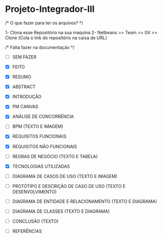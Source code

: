 # Projeto-Integrador-III

/* O que fazer para ter os arquivos? */

1- Clona esse Repositório na sua maquina 
2- Netbeans >> Team >> Git >> Clone {Cola o link do repositório na caixa de URL}

/* Falta fazer na documentação */

* [ ] SEM FAZER
* [X] FEITO

* [X] RESUMO
* [X] ABSTRACT
* [X] INTRODUÇÃO
* [X] PM CANVAS
* [X] ANÁLISE DE CONCORRÊNCIA 
* [ ] BPM (TEXTO E IMAGEM)
* [X] REQUISITOS FUNCIONAIS
* [X] REQUISITOS NÃO FUNCIONAIS
* [ ] REGRAS DE NEGÓCIO (TEXTO E TABELA)
* [X] TECNOLOGIAS UTILIZADAS
* [ ] DIAGRAMA DE CASOS DE USO (TEXTO E IMAGEM)
* [ ] PROTÓTIPO E DESCRIÇÃO DE CASO DE USO (TEXTO E DESENVOLVIMENTO)
* [ ] DIAGRAMA DE ENTIDADE E RELACIONAMENTO (TEXTO E DIAGRAMA)
* [ ] DIAGRAMA DE CLASSES (TEXTO E DIAGRAMA)
* [ ] CONCLUSÃO (TEXTO)
* [ ] REFERÊNCIAS

